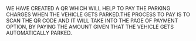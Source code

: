 WE HAVE CREATED A QR WHICH WILL HELP TO PAY THE PARKING CHARGES WHEN THE VEHICLE GETS PARKED.THE PROCESS TO PAY IS TO SCAN THE QR CODE AND IT WILL TAKE INTO THE PAGE OF PAYMENT OPTION, BY PAYING THE AMOUNT GIVEN THAT THE VEHICLE GETS AUTOMATICALLY PARKED.
